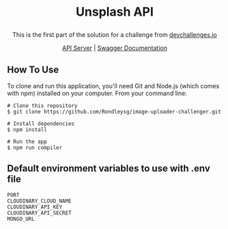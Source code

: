 # <p align="center">Unsplash API</p>
<p align="center">This is the first part of the solution for a challenge from <a href="https://devchallenges.io">devchallenges.io</a></p>

<p align="center"><a href="https://unsplash-yi42.onrender.com">API Server</a> | <a href="https://unsplash-yi42.onrender.com/docs">Swagger Documentation</a></p>

## How To Use
To clone and run this application, you'll need Git and Node.js (which comes with npm) installed on your computer. 
From your command line:

```
# Clone this repository
$ git clone https://github.com/Rondleysg/image-uploader-challenger.git

# Install dependencies
$ npm install

# Run the app
$ npm run compiler
```

## Default environment variables to use with .env file
```
PORT
CLOUDINARY_CLOUD_NAME
CLOUDINARY_API_KEY
CLOUDINARY_API_SECRET
MONGO_URL
```
